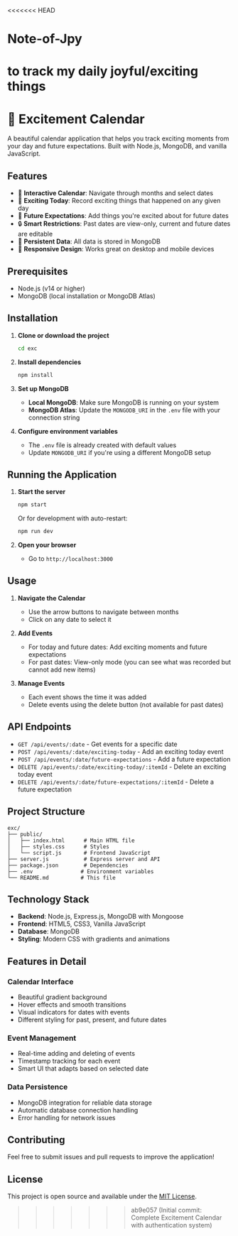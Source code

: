 <<<<<<< HEAD
# Note-of-Jpy
to track my daily joyful/exciting things
=======
# 🎉 Excitement Calendar

A beautiful calendar application that helps you track exciting moments from your day and future expectations. Built with Node.js, MongoDB, and vanilla JavaScript.

## Features

- 📅 **Interactive Calendar**: Navigate through months and select dates
- 🌟 **Exciting Today**: Record exciting things that happened on any given day
- 🚀 **Future Expectations**: Add things you're excited about for future dates
- 🔒 **Smart Restrictions**: Past dates are view-only, current and future dates are editable
- 💾 **Persistent Data**: All data is stored in MongoDB
- 📱 **Responsive Design**: Works great on desktop and mobile devices

## Prerequisites

- Node.js (v14 or higher)
- MongoDB (local installation or MongoDB Atlas)

## Installation

1. **Clone or download the project**
   ```bash
   cd exc
   ```

2. **Install dependencies**
   ```bash
   npm install
   ```

3. **Set up MongoDB**
   - **Local MongoDB**: Make sure MongoDB is running on your system
   - **MongoDB Atlas**: Update the `MONGODB_URI` in the `.env` file with your connection string

4. **Configure environment variables**
   - The `.env` file is already created with default values
   - Update `MONGODB_URI` if you're using a different MongoDB setup

## Running the Application

1. **Start the server**
   ```bash
   npm start
   ```
   
   Or for development with auto-restart:
   ```bash
   npm run dev
   ```

2. **Open your browser**
   - Go to `http://localhost:3000`

## Usage

1. **Navigate the Calendar**
   - Use the arrow buttons to navigate between months
   - Click on any date to select it

2. **Add Events**
   - For today and future dates: Add exciting moments and future expectations
   - For past dates: View-only mode (you can see what was recorded but cannot add new items)

3. **Manage Events**
   - Each event shows the time it was added
   - Delete events using the delete button (not available for past dates)

## API Endpoints

- `GET /api/events/:date` - Get events for a specific date
- `POST /api/events/:date/exciting-today` - Add an exciting today event
- `POST /api/events/:date/future-expectations` - Add a future expectation
- `DELETE /api/events/:date/exciting-today/:itemId` - Delete an exciting today event
- `DELETE /api/events/:date/future-expectations/:itemId` - Delete a future expectation

## Project Structure

```
exc/
├── public/
│   ├── index.html      # Main HTML file
│   ├── styles.css      # Styles
│   └── script.js       # Frontend JavaScript
├── server.js           # Express server and API
├── package.json        # Dependencies
├── .env               # Environment variables
└── README.md          # This file
```

## Technology Stack

- **Backend**: Node.js, Express.js, MongoDB with Mongoose
- **Frontend**: HTML5, CSS3, Vanilla JavaScript
- **Database**: MongoDB
- **Styling**: Modern CSS with gradients and animations

## Features in Detail

### Calendar Interface
- Beautiful gradient background
- Hover effects and smooth transitions
- Visual indicators for dates with events
- Different styling for past, present, and future dates

### Event Management
- Real-time adding and deleting of events
- Timestamp tracking for each event
- Smart UI that adapts based on selected date

### Data Persistence
- MongoDB integration for reliable data storage
- Automatic database connection handling
- Error handling for network issues

## Contributing

Feel free to submit issues and pull requests to improve the application!

## License

This project is open source and available under the [MIT License](LICENSE).
>>>>>>> ab9e057 (Initial commit: Complete Excitement Calendar with authentication system)
